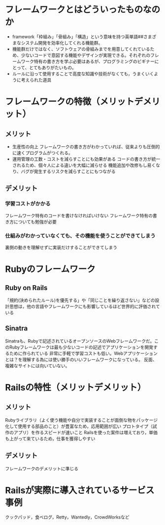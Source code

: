 # フレームワークとはどういったものなのか
* framework「枠組み」「骨組み」「構造」という意味を持つ英単語##さまざまなシステム開発を効率化してくれる機能群。
* 機能群だけではなく、ソフトウェアの骨組みまでを用意してくれているため、少ないコードで意図する機能やデザインが実現できる。それぞれのフレームワーク特有の書き方を学ぶ必要はあるが、プログラミングのビギナーにとって、とてもありがたいもの。
* ルールに沿って使用することで高度な知識や技術がなくても，うまくいくように考えられた道具
# フレームワークの特徴（メリットデメリット）
## メリット
* 生産性の向上
フレームワークの書き方がわかっていれば、従来よりも圧倒的に速くプログラムがつくれる。
* 運用管理の工数・コストを減らすことにも効果がある
コードの書き方が統一されるため、個々人による違いを大幅に減らせる
機能追加や改修もし易くなり、バグが発生するリスクを減らすことにもつながる
## デメリット
### 学習コストがかかる
フレームワーク特有のコードを書けなければいけない
フレームワーク特有の書き方についても勉強が必要
### 仕組みがわかっていなくても、その機能を使うことができてしまう
裏側の動きを理解せずに実装だけすることができてしまう
# Rubyのフレームワーク
## Ruby on Rails
「規約(決められたルール)を優先する」や「同じことを繰り返さない」などの設計思想は，他の言語やフレームワークにも影響しているほど世界的に評価されている
## Sinatra
Sinatraも、Rubyで記述されているオープンソースのWebフレームワークだ。このRubyフレームワークは最も少ないコードの記述でアプリケーションを開発するために作られている
非常に手軽で学習コストも低い。Webアプリケーションとは？を理解する為には使い勝手のいいフレームワークになっている。
反面、複雑なサイトには向いていない。
# Railsの特性（メリットデメリット）
## メリット
Rubyライブラリ（よく使う機能や自分で実装することが面倒な物をパッケージ化して使用する部品のこと）が豊富なため，応用範囲が広い
プロトタイプ（試作のアプリ）を作るスピードが速いこと
Railsを使った案件は増えており，単価も上がって来ているため，仕事を獲得しやすい
## デメリット
フレームワークのデメリットに準じる
# Railsが実際に導入されているサービス事例
クックパッド，食べログ，Retty，Wantedly，CrowdWorksなど
